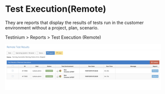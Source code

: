# Test Execution(Remote)

They are reports that display the results of tests run in the customer environment without a project, plan, scenario.&#x20;

&#x20;

Testinium > Reports > Test Execution (Remote)

&#x20;

![](<../../.gitbook/assets/Screen Shot 2021-12-09 at 00.53.03.png>)
